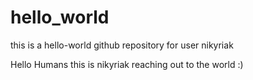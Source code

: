 # hello_world
this is a hello-world github repository for user nikyriak

Hello Humans this is nikyriak reaching out to the world :)
